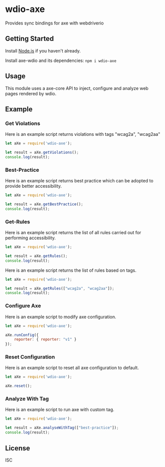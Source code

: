 # wdio-axe
Provides sync bindings for axe with webdriverio


## Getting Started

Install [Node.js](https://docs.npmjs.com/getting-started/installing-node) if you haven't already. 

Install axe-wdio and its dependencies: `npm i wdio-axe`

## Usage

This module uses a axe-core API to inject, configure and analyze web pages rendered by wdio.

## Example

### Get Violations
Here is an example script returns violations with tags "wcag2a", "wcag2aa"

```javascript
let aXe = require('wdio-axe');

let result = aXe.getViolations();
console.log(result);
```


### Best-Practice

Here is an example script returns best practice which can be adopted to provide better accessibility.

```javascript
let aXe = require('wdio-axe');

let result = aXe.getBestPractice();
console.log(result);
```

### Get-Rules

Here is an example script returns the list of all rules carried out for performing accessibility.

```javascript
let aXe = require('wdio-axe');

let result = aXe.getRules();
console.log(result);
```

Here is an example script returns the list of rules based on tags.

```javascript
let aXe = require('wdio-axe');

let result = aXe.getRules(["wcag2a", "wcag2aa"]);
console.log(result);
```

### Configure Axe

Here is an example script to modify axe configuration.

```javascript
let aXe = require('wdio-axe');

aXe.runConfig({
    reporter: { reporter: "v1" }
});
```

### Reset Configuration

Here is an example script to reset all axe configuration to default.

```javascript
let aXe = require('wdio-axe');

aXe.reset();
```

### Analyze With Tag

Here is an example script to run axe with custom tag.

```javascript
let aXe = require('wdio-axe');

let result = aXe.analyseWithTag(["best-practice"]);
console.log(result);
```

License
----
ISC
